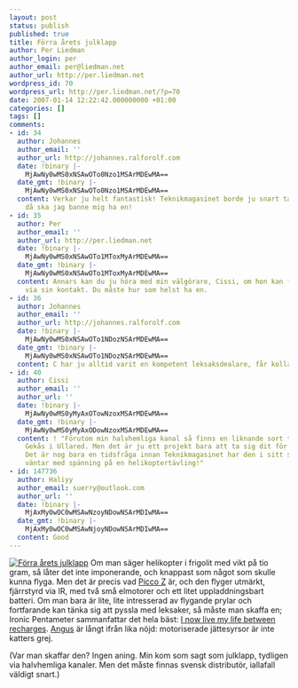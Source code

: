 ```yaml
---
layout: post
status: publish
published: true
title: Förra årets julklapp
author: Per Liedman
author_login: per
author_email: per@liedman.net
author_url: http://per.liedman.net
wordpress_id: 70
wordpress_url: http://per.liedman.net/?p=70
date: 2007-01-14 12:22:42.000000000 +01:00
categories: []
tags: []
comments:
- id: 34
  author: Johannes
  author_email: ''
  author_url: http://johannes.ralforolf.com
  date: !binary |-
    MjAwNy0wMS0xNSAwOTo0Nzo1MSArMDEwMA==
  date_gmt: !binary |-
    MjAwNy0wMS0xNSAwOTo0Nzo1MSArMDEwMA==
  content: Verkar ju helt fantastisk! Teknikmagasinet borde ju snart ta in dem, och
    då ska jag banne mig ha en!
- id: 35
  author: Per
  author_email: ''
  author_url: http://per.liedman.net
  date: !binary |-
    MjAwNy0wMS0xNSAwOTo1MToxMyArMDEwMA==
  date_gmt: !binary |-
    MjAwNy0wMS0xNSAwOTo1MToxMyArMDEwMA==
  content: Annars kan du ju höra med min välgörare, Cissi, om hon kan förmedla en
    via sin kontakt. Du måste hur som helst ha en.
- id: 36
  author: Johannes
  author_email: ''
  author_url: http://johannes.ralforolf.com
  date: !binary |-
    MjAwNy0wMS0xNSAwOTo1NDozNSArMDEwMA==
  date_gmt: !binary |-
    MjAwNy0wMS0xNSAwOTo1NDozNSArMDEwMA==
  content: C har ju alltid varit en kompetent leksaksdealare, får kolla med henne.
- id: 40
  author: Cissi
  author_email: ''
  author_url: ''
  date: !binary |-
    MjAwNy0wMS0yMyAxOTowNzoxMSArMDEwMA==
  date_gmt: !binary |-
    MjAwNy0wMS0yMyAxODowNzoxMSArMDEwMA==
  content: ! "Förutom min halvhemliga kanal så finns en liknande sort tydligen på
    Gekås i Ullared. Men det är ju ett projekt bara att ta sig dit för en liten helikopter.
    Det är nog bara en tidsfråga innan Teknikmagasinet har den i sitt sortiment.\r\n\r\nJag
    väntar med spänning på en helikoptertävling!"
- id: 147736
  author: Haliyy
  author_email: suerry@outlook.com
  author_url: ''
  date: !binary |-
    MjAxMy0wOC0wMSAwNzoyNDowNSArMDIwMA==
  date_gmt: !binary |-
    MjAxMy0wOC0wMSAwNjoyNDowNSArMDIwMA==
  content: Good
---
```

<a href='http://per.liedman.net/wp-content/uploads/2007/05/img_5447.jpg' title='Förra årets julklapp'><img src='http://per.liedman.net/wp-content/uploads/2007/05/img_5447.thumbnail.jpg' alt='Förra årets julklapp' class="right"/></a>
Om man säger helikopter i frigolit med vikt på tio gram, så låter det inte imponerande, och knappast som något som skulle kunna flyga. Men det är precis vad <a href="http://www.hobbytron.com/RCHelicopterElectricPicooZ85615.html">Picco Z</a> är, och den flyger utmärkt, fjärrstyrd via IR, med två små elmotorer och ett litet uppladdningsbart batteri. Om man bara är lite, lite intresserad av flygande prylar och fortfarande kan tänka sig att pyssla med leksaker, så måste man skaffa en; Ironic Pentameter sammanfattar det hela bäst: <a href="http://ironic-pentameter.blogspot.com/2006/09/picco-z-i-now-live-my-life-between.html">I now live my life between recharges</a>. <a href="http://www.liedman.net/gallery/v/akatter/angus/IMG_5434.jpg.html">Angus</a> är långt ifrån lika nöjd: motoriserade jättesyrsor är inte katters grej.

(Var man skaffar den? Ingen aning. Min kom som sagt som julklapp, tydligen via halvhemliga kanaler. Men det måste finnas svensk distributör, iallafall väldigt snart.)
